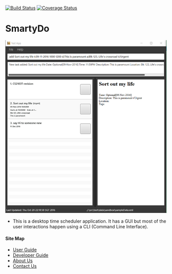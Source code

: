 [![Build Status](https://travis-ci.org/CS2103AUG2016-W10-C3/main.svg?branch=master)](https://travis-ci.org/CS2103AUG2016-W10-C3/main)
[![Coverage Status](https://coveralls.io/repos/github/CS2103AUG2016-W10-C3/main/badge.svg)](https://coveralls.io/github/CS2103AUG2016-W10-C3/main)

# SmartyDo

<img src="docs/images/AddBasicCmd.png" width="600"><br>

* This is a desktop time scheduler application. It has a GUI but most of the user interactions happen using 
  a CLI (Command Line Interface).


  
#### Site Map
* [User Guide](docs/UserGuide.md) 
* [Developer Guide](docs/DeveloperGuide.md) 
* [About Us](docs/AboutUs.md)
* [Contact Us](docs/ContactUs.md)
